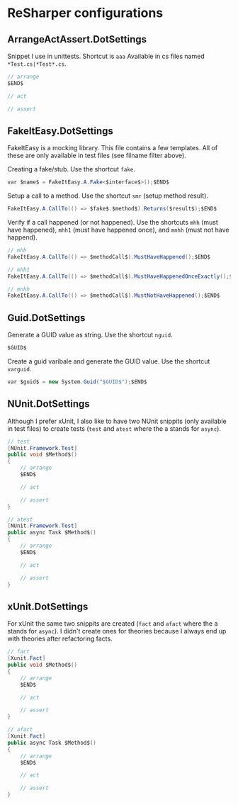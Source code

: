 # ReSharper configurations

## ArrangeActAssert.DotSettings

Snippet I use in unittests. Shortcut is `aaa` Available in cs files named `*Test.cs|*Test*.cs`.

```csharp
// arrange
$END$

// act

// assert
```

## FakeItEasy.DotSettings

FakeItEasy is a mocking library. This file contains a few templates. All of these are only available in test files (see filname filter above).

Creating a fake/stub. Use the shortcut `fake`.

```csharp
var $name$ = FakeItEasy.A.Fake<$interface$>();$END$
```

Setup a call to a method. Use the shortcut `smr` (setup method result).

```csharp
FakeItEasy.A.CallTo(() => $fake$.$method$).Returns($result$);$END$
```

Verify if a call happened (or not happened). Use the shortcuts `mhh` (must have happened), `mhh1` (must have happened once), and `mnhh` (must not have happend).

```csharp
// mhh
FakeItEasy.A.CallTo(() => $methodCall$).MustHaveHappened();$END$

// mhh1
FakeItEasy.A.CallTo(() => $methodCall$).MustHaveHappenedOnceExactly();$END$

// mnhh
FakeItEasy.A.CallTo(() => $methodCall$).MustNotHaveHappened();$END$
```

## Guid.DotSettings

Generate a GUID value as string. Use the shortcut `nguid`.

```csharp
$GUID$
```

Create a guid varibale and generate the GUID value. Use the shortcut `varguid`.

```csharp
var $guid$ = new System.Guid("$GUID$");$END$
```


## NUnit.DotSettings

Although I prefer xUnit, I also like to have two NUnit snippits (only available in test files) to create tests (`test` and `atest` where the a stands for `async`).

```csharp
// test
[NUnit.Framework.Test]
public void $Method$()
{
    // arrange
    $END$

    // act

    // assert
}

// atest
[NUnit.Framework.Test]
public async Task $Method$()
{
    // arrange
    $END$

    // act

    // assert
}
```

## xUnit.DotSettings

For xUnit the same two snippits are created (`fact` and `afact` where the a stands for `async`). I didn't create ones for theories because I always end up with theories after refactoring facts.

```csharp
// fact
[Xunit.Fact]
public void $Method$()
{
    // arrange
    $END$

    // act

    // assert
}

// afact
[Xunit.Fact]
public async Task $Method$()
{
    // arrange
    $END$

    // act

    // assert
}
```
